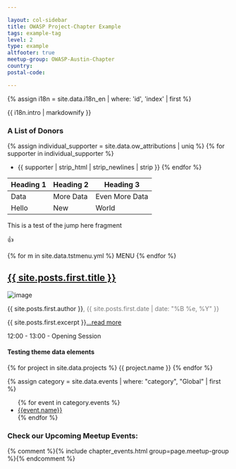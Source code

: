 ```yaml
---

layout: col-sidebar
title: OWASP Project-Chapter Example
tags: example-tag
level: 2
type: example
altfooter: true
meetup-group: OWASP-Austin-Chapter
country: 
postal-code: 

---
```


<link rel="stylesheet" href="/www-projectchapter-example/assets/css/styles.css">
<!-- rebuild 30 -->


{% assign i18n = site.data.i18n_en | where: 'id', 'index' | first %}

{{ i18n.intro | markdownify }}



### A List of Donors

{% assign individual_supporter = site.data.ow_attributions | uniq %}
{% for supporter in individual_supporter %}
* {{ supporter | strip_html | strip_newlines | strip }}
{% endfor %}

| Heading 1 | Heading 2 | Heading 3 |
| --- | --- | --- |
| Data | More Data | Even More Data |
| Hello | New | World |


<section id="jumphere">
  This is a test of the jump here fragment
  </section>

:+1:


{% for m in site.data.tstmenu.yml %}
MENU
{% endfor %}

<section class="homepage-blog">
  <h2><a href="{{ site.posts.first.url }}">{{ site.posts.first.title }}</a></h2>
<a><img src="{{ site.posts.first.author_image }}" alt="image"></a>
<p class="author"><a>{{ site.posts.first.author }}</a><span style="color:#7C7C7C">, {{ site.posts.first.date | date: "%B %e, %Y" }}</span></p>
<p>{{ site.posts.first.excerpt }}<a href="/www-projectchapter-example{{ site.posts.first.url }}">...read more</a></p>
</section>

<a class='timeclass'>12:00 - 13:00 - Opening Session</a>

#### Testing theme data elements
{% for project in site.data.projects %}
{{ project.name }}
{% endfor %}

{% assign category = site.data.events | where: "category", "Global" | first %}
   <ul>
      {% for event in category.events %}
      <li><a href="{{event.url}}" target="_blank" rel="noopener">{{event.name}}</a></li>
      {% endfor %}
   </ul>
   
### Check our Upcoming Meetup Events:
{% comment %}{% include chapter_events.html group=page.meetup-group %}{% endcomment %}

<!--
<script type='text/javascript'>
  $(function(){
    $(".timeclass").hover(function() {
      utc_str = $(this).text();
      ndx = utc_str.indexOf(':');
      st_hour_str = utc_str.substring(0, ndx);
      st_min_str = utc_str.substring(ndx + 1, ndx + 3);
      utc_dt = luxon.DateTime.utc(2020, 06, 06, parseInt(st_hour_str), parseInt(st_min_str), 0);
      start_dt = utc_dt.setZone(luxon.DateTime.local().zoneName);

      ndx = utc_str.lastIndexOf(':');
      end_hour_str = utc_str.substring(ndx - 2, ndx - 1);
      end_min_str = utc_str.substring(ndx + 1, ndx + 3);
      utc_dt = luxon.DateTime.utc(2020, 06, 06, parseInt(end_hour_str), parseInt(end_min_str), 0);
      end_dt = utc_dt.setZone(luxon.DateTime.local().zoneName);
      popstr = start_dt.toLocaleString(luxon.DateTime.TIME_WITH_SECONDS) + ' to ' + end_dt.toLocaleString(luxon.DateTime.TIME_WITH_SHORT_OFFSET);
      $(this).prop('title', popstr);
    });
  });

  
</script>
-->

<div id='ch_events_div'>
</div>

<script type='text/javascript'>
    $(function() {
      // stuff here to load chapter events
      var groupname = '{{ page.meetup-group }}';
      var status = 'upcoming';
      var past = false;

      $.get("https://owaspadmin.azurewebsites.net/api/GetMeetupEvents?code=7OIbdfrvam1q5dbaZyN5JTZodrtWRHtnzBTtRB8ed1HT2Stax0iLNw==&group=" + groupname + "&status=" + status, function(data) {
        alert(data);
        var edata = jQuery.parseJSON(data);
        if(edata.length > 0)
        {
          for(let i in edata)
          {
            dstr = "<hr>";
            dstr += "<section style='background-color:#f3f4f6;'>";
            dstr += "<strong>Event: " + edata[i].name + "</strong><br>";
            dstr += "<strong>Date: " + edata[i].local_date + "</strong><br>";
            dstr += "<strong>Time: " + edata[i].local_time + " (" + edata[i].group.timezone + ") </strong><br>";
            dstr += "<strong>Link: <a href='" + edata[i].link + "'>" + edata[i].link + "</a></strong><br>";
            dstr += "<strong>Description:</strong></section>" + edata[i].description;
            
            $("#ch_events_div").html(dstr);
          }
        }
        
      });

    }); 

  </script>
